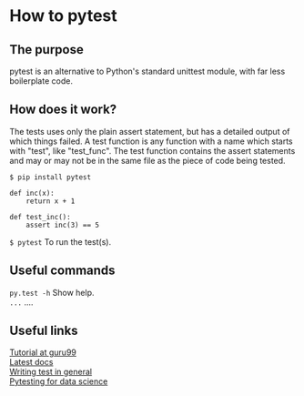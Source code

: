 # How to pytest

## The purpose
pytest is an alternative to Python's standard unittest module, with far less boilerplate code.

## How does it work?
The tests uses only the plain assert statement, but has a detailed output of which things failed. A test function is any function with a name which starts with "test", like "test_func". The test function contains the assert statements and may or may not be in the same file as the piece of code being tested.

`$ pip install pytest`
```
def inc(x):
    return x + 1

def test_inc():
    assert inc(3) == 5
```

`$ pytest` To run the test(s).


## Useful commands
`py.test -h` Show help. <br />
`...`  .... <br />

## Useful links
[Tutorial at guru99](https://www.guru99.com/pytest-tutorial.html)<br/>
[Latest docs](https://docs.pytest.org/en/latest/)<br/>
[Writing test in general](https://docs.python-guide.org/writing/tests/)<br/>
[Pytesting for data science](https://towardsdatascience.com/unit-testing-for-data-scientists-dc5e0cd397fb?source=emailShare-4bc2cf6e09a0-1600340162&_branch_match_id=804235815812269298)<br/>
